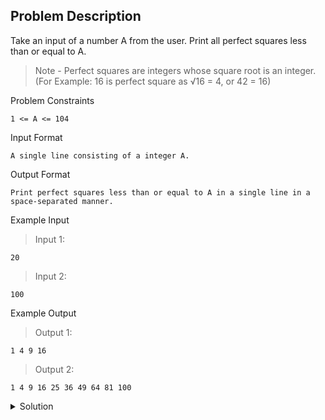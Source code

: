 ## Problem Description

Take an input of a number A from the user. Print all perfect squares less than or equal to A.

>Note - Perfect squares are integers whose square root is an integer. (For Example: 16 is perfect square as √16 = 4, or 42 = 16)


Problem Constraints
```
1 <= A <= 104
```


Input Format
```
A single line consisting of a integer A.
```


Output Format
```
Print perfect squares less than or equal to A in a single line in a space-separated manner.
```


Example Input

>Input 1:
```
20
```

>Input 2:
```
100
```

Example Output

>Output 1:
```
1 4 9 16
```

>Output 2:
```
1 4 9 16 25 36 49 64 81 100
```

<details>
  <summary>Solution</summary>
    Solution is not yet added!